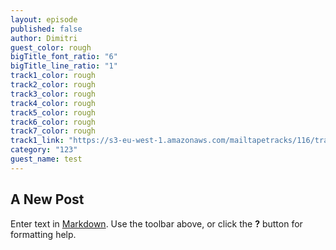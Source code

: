 ```yaml
---
layout: episode
published: false
author: Dimitri
guest_color: rough
bigTitle_font_ratio: "6"
bigTitle_line_ratio: "1"
track1_color: rough
track2_color: rough
track3_color: rough
track4_color: rough
track5_color: rough
track6_color: rough
track7_color: rough
track1_link: "https://s3-eu-west-1.amazonaws.com/mailtapetracks/116/track1.mp3"
category: "123"
guest_name: test
---
```


## A New Post

Enter text in [Markdown](http://daringfireball.net/projects/markdown/). Use the toolbar above, or click the **?** button for formatting help.

